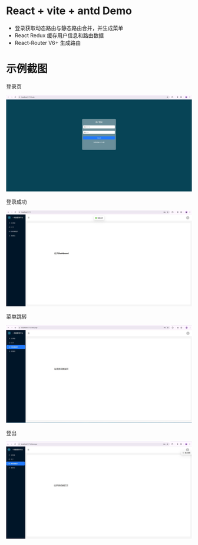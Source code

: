 # React + vite + antd Demo

- 登录获取动态路由与静态路由合并，并生成菜单
- React Redux 缓存用户信息和路由数据
- React-Router V6+ 生成路由

# 示例截图

登录页

![image](doc/login.jpg)

登录成功

![image](doc/layout.jpg)

菜单跳转

![image](doc/menu9.jpg)

登出

![image](doc/logout.jpg)
